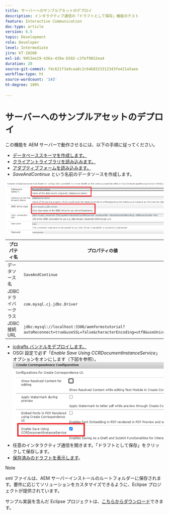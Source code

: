 ```yaml
---
title: サーバーへのサンプルアセットのデプロイ
description: インタラクティブ通信の「ドラフトとして保存」機能のテスト
feature: Interactive Communication
doc-type: article
version: 6.5
topic: Development
role: Developer
level: Intermediate
jira: KT-10208
exl-id: 9053ee29-436a-439a-b592-c3fef9852ea4
duration: 28
source-git-commit: f4c621f3a9caa8c2c64b8323312343fe421a5aee
workflow-type: ht
source-wordcount: '143'
ht-degree: 100%

---
```


# サーバーへのサンプルアセットのデプロイ

この機能を AEM サーバーで動作させるには、以下の手順に従ってください。

* [データベーススキーマを作成します。](assets/icdrafts.sql)
* [クライアントライブラリを読み込みます。](assets/icdrafts.zip)
* [アダプティブフォームを読み込みます。](assets/SavedDraftsAdaptiveForm.zip)
* _SaveAndContinue_ という名前のデータソースを作成します。

![データソースの作成](assets/data-source.png)

| プロパティ名 | プロパティの値 |
|---|---|
| データソース名 | `SaveAndContinue` |
| JDBC ドライバークラス | `com.mysql.cj.jdbc.Driver` |
| JDBC 接続 URL | `jdbc:mysql://localhost:3306/aemformstutorial?autoReconnect=true&useSSL=false&characterEncoding=utf8&useUnicode=true` |

* [icdrafts バンドルをデプロイします。](assets/icdrafts.icdrafts.core-1.0-SNAPSHOT.jar)
* OSGI 設定で必ず「_Enable Save Using CCRDocumentInstanceService_」オプションをオンにします（下図を参照）。
  ![ドラフトの有効化](assets/enable-drafts.png)
* 任意のインタラクティブ通信を開きます。「ドラフトとして保存」をクリックして保存します。
* [保存済みのドラフトを表示します](http://localhost:4502/content/dam/formsanddocuments/saveddrafts/jcr:content?wcmmode=disabled)。

>[!NOTE]
>xml ファイルは、AEM サーバーインストールのルートフォルダーに保存されます。要件に応じてソリューションをカスタマイズできるように、Eclipse プロジェクトが提供されています。

サンプル実装を含んだ Eclipse プロジェクトは、[こちらからダウンロード](assets/icdrafts-eclipse-project.zip)できます。
